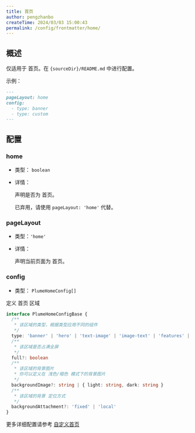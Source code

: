 ```yaml
---
title: 首页
author: pengzhanbo
createTime: 2024/03/03 15:00:43
permalink: /config/frontmatter/home/
---
```


## 概述

仅适用于 首页。在 `{sourceDir}/README.md` 中进行配置。

示例：

```md
---
pageLayout: home
config:
  - type: banner
  - type: custom
---
```

## 配置

### home <Badge type="warning" text="弃用" />

- 类型： `boolean`
- 详情：

  声明是否为 首页。

  已弃用，请使用 `pageLayout: 'home'` 代替。

### pageLayout

- 类型：`'home'`
- 详情：

  声明当前页面为 首页。

### config

- 类型： `PlumeHomeConfig[]`

定义 首页 区域

```ts
interface PlumeHomeConfigBase {
  /**
   * 该区域的类型，根据类型应用不同的组件
   */
  type: 'banner' | 'hero' | 'text-image' | 'image-text' | 'features' | 'profile' | 'custom' | string
  /**
   * 该区域是否占满全屏
   */
  full?: boolean
  /**
   * 该区域的背景图片
   * 你可以定义在 浅色/暗色 模式下的背景图片
   */
  backgroundImage?: string | { light: string, dark: string }
  /**
   * 该区域的背景 定位方式
   */
  backgroundAttachment?: 'fixed' | 'local'
}
```

更多详细配置请参考 [自定义首页](../../guide/自定义首页.md)

